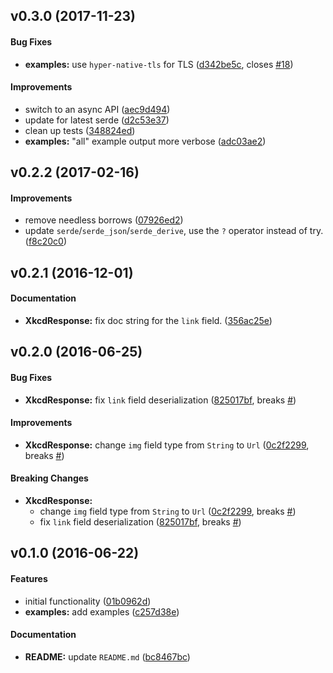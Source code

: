 <a name="v0.3.0"></a>
## v0.3.0 (2017-11-23)


#### Bug Fixes

* **examples:**  use `hyper-native-tls` for TLS ([d342be5c](https://github.com/indiv0/xkcd-rs/commit/d342be5cc1b7f13da9cf98c461fb87a4359e6ccf), closes [#18](https://github.com/indiv0/xkcd-rs/issues/18))

#### Improvements

*   switch to an async API ([aec9d494](https://github.com/indiv0/xkcd-rs/commit/aec9d4944e509471d09461a3f572b9a2f6782488))
*   update for latest serde ([d2c53e37](https://github.com/indiv0/xkcd-rs/commit/d2c53e376f5b89b2b71e435b3fc31bb12ada2821))
*   clean up tests ([348824ed](https://github.com/indiv0/xkcd-rs/commit/348824ede5f67a3cca0a8568551c0135e4380c57))
* **examples:**  "all" example output more verbose ([adc03ae2](https://github.com/indiv0/xkcd-rs/commit/adc03ae27f8a81b97841282b2e74c42b57d6b44c))



<a name="v0.2.2"></a>
## v0.2.2 (2017-02-16)


#### Improvements

*   remove needless borrows ([07926ed2](https://github.com/indiv0/xkcd-rs/commit/07926ed2c595553177d574b61f2949a1d5d74f87))
*   update `serde`/`serde_json`/`serde_derive`, use the `?` operator instead of
  try. ([f8c20c0](https://github.com/indiv0/xkcd-rs/commit/f8c20c0efbfa6341578d63fb1b6e2296cf719032))



<a name="v0.2.1"></a>
## v0.2.1 (2016-12-01)


#### Documentation

* **XkcdResponse:**  fix doc string for the `link` field. ([356ac25e](https://github.com/indiv0/xkcd-rs/commit/356ac25ee18a2a40aa2547c5bbef04cd258392dd))



<a name="v0.2.0"></a>
## v0.2.0 (2016-06-25)


#### Bug Fixes

* **XkcdResponse:**  fix `link` field deserialization ([825017bf](https://github.com/indiv0/xkcd-rs/commit/825017bfc12c07e4bfff94eafd754507442ee21c), breaks [#](https://github.com/indiv0/xkcd-rs/issues/))

#### Improvements

* **XkcdResponse:**  change `img` field type from `String` to `Url` ([0c2f2299](https://github.com/indiv0/xkcd-rs/commit/0c2f22994cbe714902334959bcb0be200ecd6d69), breaks [#](https://github.com/indiv0/xkcd-rs/issues/))

#### Breaking Changes

* **XkcdResponse:**
  *  change `img` field type from `String` to `Url` ([0c2f2299](https://github.com/indiv0/xkcd-rs/commit/0c2f22994cbe714902334959bcb0be200ecd6d69), breaks [#](https://github.com/indiv0/xkcd-rs/issues/))
  *  fix `link` field deserialization ([825017bf](https://github.com/indiv0/xkcd-rs/commit/825017bfc12c07e4bfff94eafd754507442ee21c), breaks [#](https://github.com/indiv0/xkcd-rs/issues/))



<a name="v0.1.0"></a>
## v0.1.0 (2016-06-22)


#### Features

*   initial functionality ([01b0962d](https://github.com/indiv0/xkcd-rs/commit/01b0962d3ef035e40f148a5502d85b7f44a5c197))
* **examples:**  add examples ([c257d38e](https://github.com/indiv0/xkcd-rs/commit/c257d38e53972ea4a69b7433fad1f2ab4e8d5d2b))

#### Documentation

* **README:**  update `README.md` ([bc8467bc](https://github.com/indiv0/xkcd-rs/commit/bc8467bcd154104f48a2426caead3b765cffebc5))
